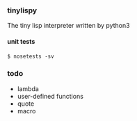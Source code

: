 ### tinylispy

The tiny lisp interpreter written by python3

#### unit tests
```
$ nosetests -sv
```

### todo
- lambda
- user-defined functions
- quote
- macro
